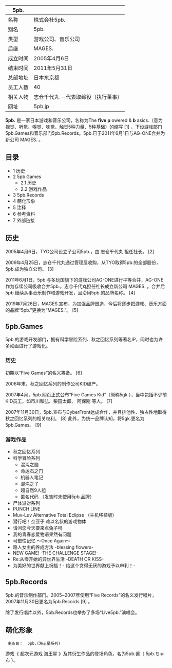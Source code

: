 |  5pb.  ||
|---|---|
|名称  |  株式会社5pb.   |
|别名  |  5pb.   |
|类型  |  游戏公司、音乐公司   |
|后继  |  MAGES.   |
|成立时间  |  2005年4月6日   |
|结束时间  |  2011年5月31日   |
|总部地址  |  日本东京都   |
|员工人数  |  40   |
|相关人物  |  志仓千代丸  －代表取缔役（执行董事）   |
|网址  |  5pb.jp   |
  
**5pb.** 是一家日本游戏和音乐公司，名称为The **five** **p** owered & **b**
asics.（意为视觉、听觉、嗅觉、味觉、触觉5种力量、5种基础）的缩写  [1]
，下设游戏部门5pb.Games和音乐部门5pb.Records。5pb.已于2011年6月1日与AG-ONE合并为新公司  MAGES.  。

##  目录

  * 1  历史 
  * 2  5pb.Games 
    * 2.1  历史 
    * 2.2  游戏作品 
  * 3  5pb.Records 
  * 4  萌化形象 
  * 5  注释 
  * 6  参考资料 
  * 7  外部链接 

##  历史

2005年4月6日，TYO公司设立子公司5pb.，由  志仓千代丸  担任社长。  [2]

2009年4月25日，志仓千代丸通过管理层收购，从TYO取得5pb.的全部股份，5pb.成为独立公司。  [3]

2011年6月1日，5pb.与多玩国旗下的游戏公司AG-ONE进行平等合并，AG-ONE作为存续公司吸收合并5pb.，志仓千代丸担任社长成立新公司
MAGES.  。合并后5pb.继续从事音乐制作和游戏开发，且沿用5pb.的品牌名称。  [4]

2019年7月26日，MAGES.宣布，为加强品牌塑造，今后将逐步把游戏、音乐方面的品牌“5pb.”更换为“MAGES.”。  [5]

##  5pb.Games

5pb.的游戏开发部门，拥有科学冒险系列、秋之回忆系列等著名IP，同时也为许多动画进行了游戏化。

###  历史

初期以“Five Games”的名义筹备。  [6]

2006年末，秋之回忆系列的制作公司KID破产。

2007年4月，5pb.网页正式公布“Five Games Kid”（简称5gk.），当中包括不少前KID员工，如市川和弘、柴田太郎、  阿保刚  等人。
[7]

2007年11月30日，5pb.宣布与CyberFront达成合作，并且排他性、独占性地取得秋之回忆系列的相关权利。  [8]
此外，为统一品牌认知，将5gk.更名为5pb.Games。  [9]

###  游戏作品

  * 秋之回忆系列 
  * 科学冒险系列 
    * 混沌之脑 
    * 命运石之门 
    * 机器人笔记 
    * 混沌之子 
    * 超自然9人组 
    * 匿名代码  （发售时未使用5pb.品牌） 
  * 尸体派对系列 
  * PUNCH LINE 
  * Muv-Luv Alternative Total Eclipse  （主机移植版） 
  * 潜行吧！奈亚子 难以名状的游戏物体 
  * 请问您今天要来点兔子吗 
  * 我的青春恋爱物语果然有问题 
  * 可塑性记忆 ～Once Again～ 
  * 路人女主的养成方法 -blessing flowers- 
  * NEW GAME! -THE CHALLENGE STAGE!- 
  * Re:从零开始的异世界生活 -DEATH OR KISS- 
  * 为美好的世界献上祝福！- 给这个贪得无厌的游戏予以审判！- 

##  5pb.Records

5pb.的音乐制作部门。2005~2007年使用“Five Records”的名义发行唱片，2007年11月30日更名为5pb.Records  [9]
。

除了发行唱片以外，5pb.Records也举办了多场“Live5pb.”演唱会。

##  萌化形象

     主条目：  5pb.(海王星系列) 

游戏《  超次元游戏 海王星  》及其衍生作品的登场角色，名为5pb.酱（  5pb.ちゃん  ）。

  